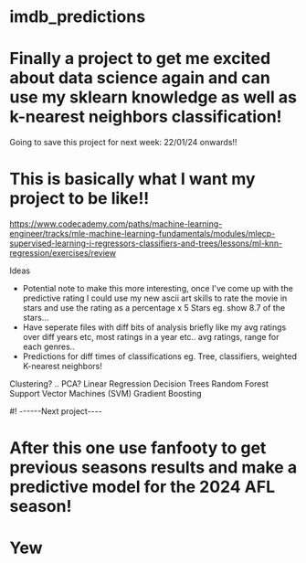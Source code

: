 # imdb_predictions
 
# Finally a project to get me excited about data science again and can use my sklearn knowledge as well as k-nearest neighbors classification!

Going to save this project for next week:
22/01/24 onwards!!

# This is basically what I want my project to be like!!
https://www.codecademy.com/paths/machine-learning-engineer/tracks/mle-machine-learning-fundamentals/modules/mlecp-supervised-learning-i-regressors-classifiers-and-trees/lessons/ml-knn-regression/exercises/review

Ideas
- Potential note to make this more interesting, once I've come up with the predictive rating I could use my new ascii art skills to rate the movie in stars and use the rating as a percentage  x 5 Stars eg. show 8.7 of the stars...
- Have seperate files with diff bits of analysis briefly like my avg ratings over diff years etc, most ratings in a year etc.. avg ratings, range for each genres.. 
- Predictions for diff times of classifications eg. Tree, classifiers, weighted K-nearest neighbors!

Clustering? ..
PCA? 
Linear Regression
Decision Trees
Random Forest
Support Vector Machines (SVM)
Gradient Boosting





#! ------Next project----
# After this one use fanfooty to get previous seasons results and make a predictive model for the 2024 AFL season!
# Yew 


